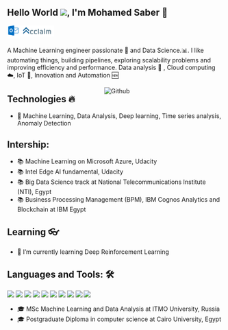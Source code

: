 ## Hello World <img src="https://github.com/TheDudeThatCode/TheDudeThatCode/blob/master/Assets/Earth.gif" width="24px">, I'm Mohamed Saber 👋
  
  <a href="mailto:m.saber87@hotmail.com">
    <img align="left" alt="MSaber9 | Hotmail" width="30px" src="https://github.com/MSaber9/MSaber9/blob/master/Hotmail.png" />
  </a>
  
  <a href="https://www.youracclaim.com/users/mohamed-saber.83994bcf/badges">
    <img align="left" alt="MSaber9 | Yourclaim" width="80px" src="https://github.com/MSaber9/MSaber9/blob/master/yourclaim1.png" />
  </a>
  
<br>
<br>


A Machine Learning engineer passionate :robot: and Data Science.:bar_chart:. I like automating things, building pipelines, exploring scalability problems and improving efficiency and performance. Data analysis 📜 , Cloud computing :cloud:, IoT 🚀,  Innovation and Automation :new:



<!-- Any image aligned to the right. Beware the width -->
<img width="55%" align="right" alt="Github" src="https://raw.githubusercontent.com/onimur/.github/master/.resources/git-header.svg" />

## Technologies :fire:
- 🎯 Machine Learning, Data Analysis, Deep learning, Time series analysis, Anomaly Detection

## Intership:
- 📚 Machine Learning on Microsoft Azure, Udacity
- 📚 Intel Edge AI fundamental, Udacity
- 📚 Big Data Science track at National Telecommunications Institute (NTI), Egypt
- 📚 Business Processing Management (BPM), IBM Cognos Analytics and Blockchain at IBM Egypt

## Learning 👓
- 🌱 I’m currently learning Deep Reinforcement Learning

## Languages and Tools: 🛠 

<code><a href="https://java.com/en/download/" target="_blank"><img height="35" src="https://www.vectorlogo.zone/logos/java/java-ar21.svg"></a></code>
<code><a href="https://www.python.org/" target="_blank"><img height="35" src="https://www.vectorlogo.zone/logos/python/python-ar21.svg"></a></code>
<code><a href="https://jupyter.org//" target="_blank"><img height="35" src="https://www.vectorlogo.zone/logos/jupyter/jupyter-ar21.svg"></a></code>
<code><a href="https://www.tensorflow.org/" target="_blank"><img height="35" src="https://www.vectorlogo.zone/logos/tensorflow/tensorflow-ar21.svg"></a></code>
<code><a href="https://pytorch.org/" target="_blank"><img height="35" src="https://www.vectorlogo.zone/logos/pytorch/pytorch-ar21.svg"></a></code>
<code><a href="https://analytics.google.com/" target="_blank"><img height="35" src="https://www.vectorlogo.zone/logos/google_analytics/google_analytics-ar21.svg"></a></code>
<code><a href="https://aws.amazon.com/" target="_blank"><img height="35" src="https://www.vectorlogo.zone/logos/amazon_aws/amazon_aws-ar21.svg"></a></code>
<code><a href="https://www.mysql.com/" target="_blank"><img height="35" src="https://www.vectorlogo.zone/logos/mysql/mysql-ar21.svg"></a></code>
<code><a href="https://www.oracle.com/database.com/" target="_blank"><img height="35" src="https://www.vectorlogo.zone/logos/oracle/oracle-ar21.svg"></a></code>
<code><a href="https://databricks.com/" target="_blank"><img height="35" src="https://www.vectorlogo.zone/logos/databricks/databricks-ar21.svg"></a></code>









<!--
**MSaber9/MSaber9** is a ✨ _special_ ✨ repository because its `README.md` (this file) appears on your GitHub profile.

Here are some ideas to get you started:

- 🔭 I’m currently working on DRL

- 👯 I’m looking to collaborate on ...
- 🤔 I’m looking for help with ...
- 💬 Ask me about ...
- 📫 How to reach me: ...
- 😄 Pronouns: ...
- ⚡ Fun fact: ...


 <a href="https://www.quora.com/profile/Mohamed-Saber-19">
    <img align="left" alt="MSaber9 | Quora " width="65px" src="https://github.com/MSaber9/MSaber9/blob/master/Quora.png" />
 </a> 
  
 <a href="https://medium.com/@m.saber">
    <img align="left" alt="MSaber9 | Medium " width="80px" src="https://github.com/MSaber9/MSaber9/blob/master/Medium.png" />
 </a> 
-->

- 🎓 MSc Machine Learning and Data Analysis at ITMO University, Russia 
- 🎓 Postgraduate Diploma in computer science at Cairo University, Egypt
